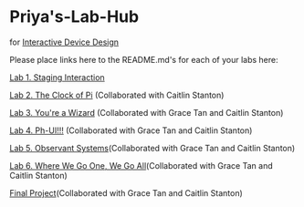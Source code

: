 # Priya's-Lab-Hub
for [Interactive Device Design](https://github.com/FAR-Lab/Developing-and-Designing-Interactive-Devices/)

Please place links here to the README.md's for each of your labs here:

[Lab 1. Staging Interaction](https://github.com/priyakatt/Interactive-Lab-Hub/blob/Spring2021/Lab%201/README.md)

[Lab 2. The Clock of Pi](https://github.com/caitlinstanton/Interactive-Lab-Hub/tree/Spring2021/Lab%202) (Collaborated with Caitlin Stanton)

[Lab 3. You're a Wizard](https://github.com/caitlinstanton/Interactive-Lab-Hub/blob/Spring2021/Lab%203/README.md) (Collaborated with Grace Tan and Caitlin Stanton)

[Lab 4. Ph-UI!!!](https://github.com/caitlinstanton/Interactive-Lab-Hub/tree/Spring2021/Lab%204) (Collaborated with Grace Tan and Caitlin Stanton)

[Lab 5. Observant Systems](https://github.com/caitlinstanton/Interactive-Lab-Hub/blob/Spring2021/Lab%205/README.md)(Collaborated with Grace Tan and Caitlin Stanton)

[Lab 6. Where We Go One, We Go All](https://github.com/caitlinstanton/Interactive-Lab-Hub/blob/Spring2021/Lab%206/README.md)(Collaborated with Grace Tan and Caitlin Stanton)


[Final Project](https://github.com/caitlinstanton/Interactive-Lab-Hub/tree/Spring2021/Final%20Project)(Collaborated with Grace Tan and Caitlin Stanton)
